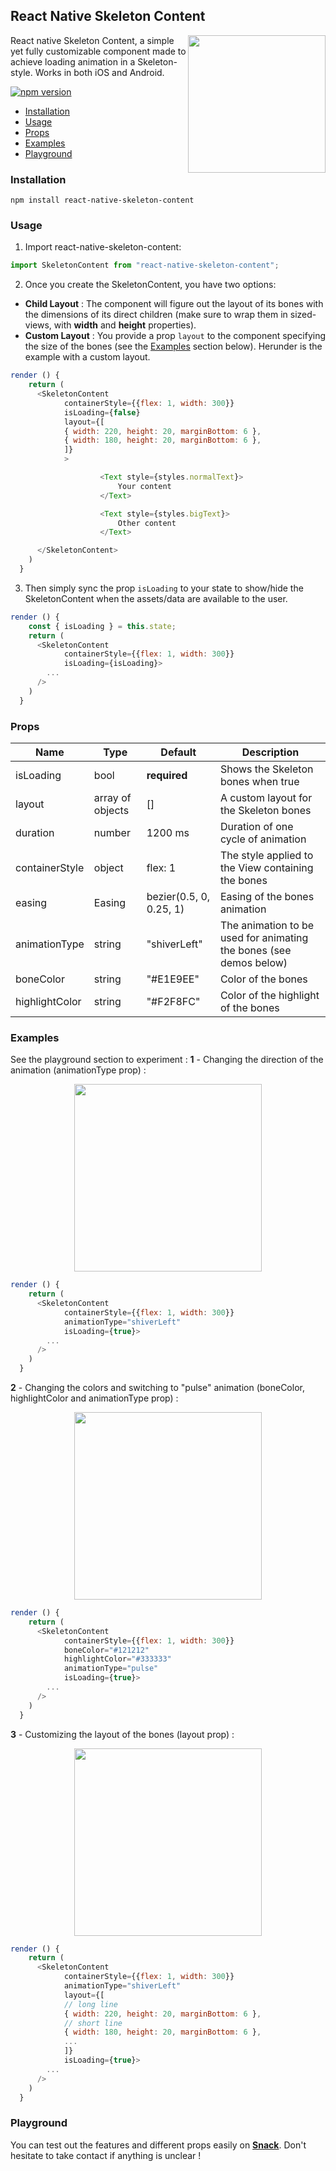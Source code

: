 ## React Native Skeleton Content

<img width="220px" align="right" src="https://raw.githubusercontent.com/alexZajac/react-native-skeleton-content/master/demos/main.gif" />

React native Skeleton Content, a simple yet fully customizable component made to achieve loading animation in a Skeleton-style. Works in both iOS and Android.

[![npm version](https://img.shields.io/npm/v/react-native-skeleton-content.svg?style=flat-square)](https://www.npmjs.com/package/react-native-skeleton-content)

- [Installation](#installation)
- [Usage](#usage)
- [Props](#props)
- [Examples](#examples)
- [Playground](#playground)

### Installation

`npm install react-native-skeleton-content`

### Usage

1.  Import react-native-skeleton-content:

```javascript
import SkeletonContent from "react-native-skeleton-content";
```

2.  Once you create the SkeletonContent, you have two options:

- **Child Layout** : The component will figure out the layout of its bones with the dimensions of its direct children (make sure to wrap them in sized-views, with **width** and **height** properties).
- **Custom Layout** : You provide a prop `layout` to the component specifying the size of the bones (see the [Examples](#examples) section below). Herunder is the example with a custom layout.

```javascript
render () {
    return (
      <SkeletonContent
			containerStyle={{flex: 1, width: 300}}
			isLoading={false}
			layout={[
			{ width: 220, height: 20, marginBottom: 6 },
			{ width: 180, height: 20, marginBottom: 6 },
			]}
			>

					<Text style={styles.normalText}>
						Your content
					</Text>

					<Text style={styles.bigText}>
						Other content
					</Text>

	  </SkeletonContent>
    )
  }
```

3.  Then simply sync the prop `isLoading` to your state to show/hide the SkeletonContent when the assets/data are available to the user.

```javascript
render () {
	const { isLoading } = this.state;
    return (
      <SkeletonContent
			containerStyle={{flex: 1, width: 300}}
			isLoading={isLoading}>
		...
	  />
    )
  }
```

### Props

| Name           | Type             | Default                 | Description                                                        |
| -------------- | ---------------- | ----------------------- | ------------------------------------------------------------------ |
| isLoading      | bool             | **required**            | Shows the Skeleton bones when true                                 |
| layout         | array of objects | []                      | A custom layout for the Skeleton bones                             |
| duration       | number           | 1200 ms                 | Duration of one cycle of animation                                 |
| containerStyle | object           | flex: 1                 | The style applied to the View containing the bones                 |
| easing         | Easing           | bezier(0.5, 0, 0.25, 1) | Easing of the bones animation                                      |
| animationType  | string           | "shiverLeft"            | The animation to be used for animating the bones (see demos below) |
| boneColor      | string           | "#E1E9EE"               | Color of the bones                                                 |
| highlightColor | string           | "#F2F8FC"               | Color of the highlight of the bones                                |

### Examples

See the playground section to experiment :
**1** - Changing the direction of the animation (animationType prop) :

<p align="center">
<img width="300px" src="https://raw.githubusercontent.com/alexZajac/react-native-skeleton-content/master/demos/direction_change.gif" />
</p>

```javascript
render () {
    return (
      <SkeletonContent
			containerStyle={{flex: 1, width: 300}}
			animationType="shiverLeft"
			isLoading={true}>
		...
	  />
    )
  }
```

**2** - Changing the colors and switching to "pulse" animation (boneColor, highlightColor and animationType prop) :

<p align="center">
<img width="300px" src="https://raw.githubusercontent.com/alexZajac/react-native-skeleton-content/master/demos/color_change.gif" />
</p>

```javascript
render () {
    return (
      <SkeletonContent
			containerStyle={{flex: 1, width: 300}}
			boneColor="#121212"
			highlightColor="#333333"
			animationType="pulse"
			isLoading={true}>
		...
	  />
    )
  }
```

**3** - Customizing the layout of the bones (layout prop) :

<p align="center">
<img width="300px" src="https://raw.githubusercontent.com/alexZajac/react-native-skeleton-content/master/demos/layout_change.gif" />
</p>

```javascript
render () {
    return (
      <SkeletonContent
			containerStyle={{flex: 1, width: 300}}
			animationType="shiverLeft"
			layout={[
			// long line
			{ width: 220, height: 20, marginBottom: 6 },
			// short line
			{ width: 180, height: 20, marginBottom: 6 },
			...
			]}
			isLoading={true}>
		...
	  />
    )
  }
```

### Playground

You can test out the features and different props easily on [**Snack**](https://snack.expo.io/@alexandrezajac/skeleton).
Don't hesitate to take contact if anything is unclear !
